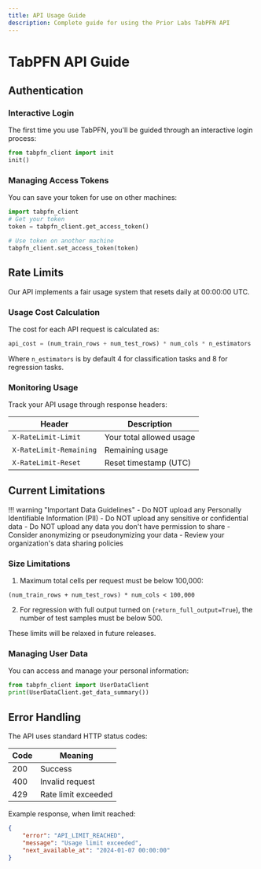 ```yaml
---
title: API Usage Guide
description: Complete guide for using the Prior Labs TabPFN API
---
```


# TabPFN API Guide

## Authentication

### Interactive Login

The first time you use TabPFN, you'll be guided through an interactive login process:

```python
from tabpfn_client import init
init()
```

### Managing Access Tokens

You can save your token for use on other machines:

```python
import tabpfn_client
# Get your token
token = tabpfn_client.get_access_token()

# Use token on another machine
tabpfn_client.set_access_token(token)
```

## Rate Limits

Our API implements a fair usage system that resets daily at 00:00:00 UTC.

### Usage Cost Calculation

The cost for each API request is calculated as:
```python
api_cost = (num_train_rows + num_test_rows) * num_cols * n_estimators
```

Where `n_estimators` is by default 4 for classification tasks and 8 for regression tasks.

### Monitoring Usage

Track your API usage through response headers:

| Header | Description |
|--------|-------------|
| `X-RateLimit-Limit` | Your total allowed usage |
| `X-RateLimit-Remaining` | Remaining usage |
| `X-RateLimit-Reset` | Reset timestamp (UTC) |

## Current Limitations

!!! warning "Important Data Guidelines"
    - Do NOT upload any Personally Identifiable Information (PII)
    - Do NOT upload any sensitive or confidential data
    - Do NOT upload any data you don't have permission to share
    - Consider anonymizing or pseudonymizing your data
    - Review your organization's data sharing policies

### Size Limitations

1. Maximum total cells per request must be below 100,000:
```
(num_train_rows + num_test_rows) * num_cols < 100,000
```

2. For regression with full output turned on (`return_full_output=True`), the number of test samples must be below 500.

These limits will be relaxed in future releases.

### Managing User Data

You can access and manage your personal information:

```python
from tabpfn_client import UserDataClient
print(UserDataClient.get_data_summary())
```

## Error Handling

The API uses standard HTTP status codes:

| Code | Meaning |
|------|----------|
| 200 | Success |
| 400 | Invalid request |
| 429 | Rate limit exceeded |

Example response, when limit reached:
```json
{
    "error": "API_LIMIT_REACHED",
    "message": "Usage limit exceeded",
    "next_available_at": "2024-01-07 00:00:00"
}
```
